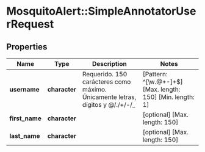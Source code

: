 # MosquitoAlert::SimpleAnnotatorUserRequest


## Properties
Name | Type | Description | Notes
------------ | ------------- | ------------- | -------------
**username** | **character** | Requerido. 150 carácteres como máximo. Únicamente letras, dígitos y @/./+/-/_  | [Pattern: ^[\\w.@+-]+$] [Max. length: 150] [Min. length: 1] 
**first_name** | **character** |  | [optional] [Max. length: 150] 
**last_name** | **character** |  | [optional] [Max. length: 150] 


